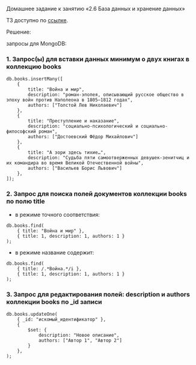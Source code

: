 Домашнее задание к занятию «2.6 База данных и хранение данных»

ТЗ доступно по [ссылке](https://github.com/netology-code/ndse-homeworks/tree/master/010-db).

Решение:

запросы для MongoDB:

### 1. Запрос(ы) для вставки данных минимум о двух книгах в коллекцию books

```
db.books.insertMany([
    { 
        title: "Война и мир", 
        description: "роман-эпопея, описывающий русское общество в эпоху войн против Наполеона в 1805—1812 годах", 
        authors: ["Толстой Лев Николаевич"]
    },
    { 
        title: "Преступление и наказание", 
        description: "социально-психологический и социально-философский роман", 
        authors: ["Достоевский Фёдор Михайлович"]
    },
    { 
        title: "А зори здесь тихие…", 
        description: "Судьба пяти самоотверженных девушек-зенитчиц и их командира во время Великой Отечественной войны", 
        authors: ["Васильев Борис Львович"]
    },
]);
```

### 2. Запрос для поиска полей документов коллекции books по полю title
* в режиме точного соответствия:
```
db.books.find(
    { title: "Война и мир" },
    { title: 1, description: 1, authors: 1 }
);
```
* в режиме название содержит:
```
db.books.find(
    { title: /.*Война.*/i },
    { title: 1, description: 1, authors: 1 }
);
```

### 3. Запрос для редактирования полей: description и authors коллекции books по _id записи

```
db.books.updateOne(
    { _id: "искомый_идентификатор" },
    { 
        $set: {
            description: "Новое описание", 
            authors: ["Автор 1", "Автор 2"]
        }
    },
);


```
